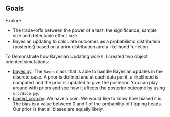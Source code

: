 ## Goals
Explore
- The trade-offs between the power of a test, the significance,
  sample size and detectable effect size
- Bayesian updating to calculate outcomes as a probabilistic distribution (posterior) 
  based on a prior distribution and a likelihood function

To Demonstrate how Bayesian Updating works, I created two object oriented simulations:
 - [bayes.py](https://github.com/MaxBamberger/DataScienceProjects/blob/master/exploring-bayes/src/bayes.py). The `Bayes` class that is able to handle Bayesian updates in the discrete case. A prior is defined and at each data point, a likelihood is computed and the prior is updated to give the posterior. You can play around with priors and see how it affects the posterior outcome by using `src/dice.py`.
 - [biased_coin.py](https://github.com/MaxBamberger/DataScienceProjects/blob/master/exploring-bayes/src/biased_coin.py). We have a coin. We would like to know how biased it is. The bias is a value between 0 and 1 of the probability of flipping heads. Our prior is that all biases are equally likely.
